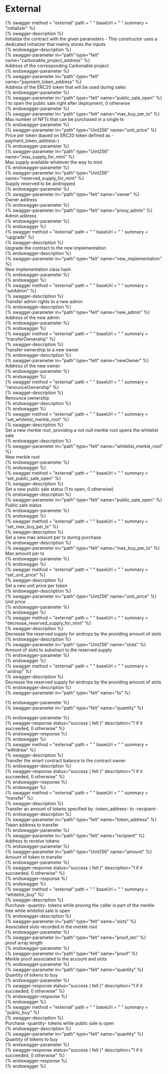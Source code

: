 
External
========
  
{% swagger method = "external" path = " " baseUrl = " " summary = "initializer" %}  
{% swagger-description %}  
Initialize the contract with the given parameters - This constructor uses a dedicated initializer that mainly stores the inputs  
{% endswagger-description %}  
{% swagger-parameter in="path" type="felt" name="carbonable_project_address" %}  
Address of the corresponding Carbonable project  
{% endswagger-parameter %}  
{% swagger-parameter in="path" type="felt" name="payment_token_address" %}  
Address of the ERC20 token that will be used during sales  
{% endswagger-parameter %}  
{% swagger-parameter in="path" type="felt" name="public_sale_open" %}  
1 to open the public sale right after deployment, 0 otherwise  
{% endswagger-parameter %}  
{% swagger-parameter in="path" type="felt" name="max_buy_per_tx" %}  
Max number of NFTs that can be purchased in a single tx  
{% endswagger-parameter %}  
{% swagger-parameter in="path" type="Uint256" name="unit_price" %}  
Price per token (based on ERC20 token defined as -payment_token_address-)  
{% endswagger-parameter %}  
{% swagger-parameter in="path" type="Uint256" name="max_supply_for_mint" %}  
Max supply available whatever the way to mint  
{% endswagger-parameter %}  
{% swagger-parameter in="path" type="Uint256" name="reserved_supply_for_mint" %}  
Supply reserved to be airdropped  
{% endswagger-parameter %}  
{% swagger-parameter in="path" type="felt" name="owner" %}  
Owner address  
{% endswagger-parameter %}  
{% swagger-parameter in="path" type="felt" name="proxy_admin" %}  
Admin address  
{% endswagger-parameter %}  
{% endswagger %}  
{% swagger method = "external" path = " " baseUrl = " " summary = "upgrade" %}  
{% swagger-description %}  
Upgrade the contract to the new implementation  
{% endswagger-description %}  
{% swagger-parameter in="path" type="felt" name="new_implementation" %}  
New implementation class hash  
{% endswagger-parameter %}  
{% endswagger %}  
{% swagger method = "external" path = " " baseUrl = " " summary = "setAdmin" %}  
{% swagger-description %}  
Transfer admin rights to a new admin  
{% endswagger-description %}  
{% swagger-parameter in="path" type="felt" name="new_admin" %}  
Address of the new admin  
{% endswagger-parameter %}  
{% endswagger %}  
{% swagger method = "external" path = " " baseUrl = " " summary = "transferOwnership" %}  
{% swagger-description %}  
Transfer ownership to a new owner  
{% endswagger-description %}  
{% swagger-parameter in="path" type="felt" name="newOwner" %}  
Address of the new owner  
{% endswagger-parameter %}  
{% endswagger %}  
{% swagger method = "external" path = " " baseUrl = " " summary = "renounceOwnership" %}  
{% swagger-description %}  
Renounce ownership  
{% endswagger-description %}  
{% endswagger %}  
{% swagger method = "external" path = " " baseUrl = " " summary = "set_whitelist_merkle_root" %}  
{% swagger-description %}  
Set a new merkle root, providing a not null merkle root opens the whitelist sale  
{% endswagger-description %}  
{% swagger-parameter in="path" type="felt" name="whitelist_merkle_root" %}  
New merkle root  
{% endswagger-parameter %}  
{% endswagger %}  
{% swagger method = "external" path = " " baseUrl = " " summary = "set_public_sale_open" %}  
{% swagger-description %}  
Set a new public sale status (1 to open, 0 otherwise)  
{% endswagger-description %}  
{% swagger-parameter in="path" type="felt" name="public_sale_open" %}  
Public sale status  
{% endswagger-parameter %}  
{% endswagger %}  
{% swagger method = "external" path = " " baseUrl = " " summary = "set_max_buy_per_tx" %}  
{% swagger-description %}  
Set a new max amount per tx during purchase  
{% endswagger-description %}  
{% swagger-parameter in="path" type="felt" name="max_buy_per_tx" %}  
Max amount per tx  
{% endswagger-parameter %}  
{% endswagger %}  
{% swagger method = "external" path = " " baseUrl = " " summary = "set_unit_price" %}  
{% swagger-description %}  
Set a new unit price per token  
{% endswagger-description %}  
{% swagger-parameter in="path" type="Uint256" name="unit_price" %}  
Unit price  
{% endswagger-parameter %}  
{% endswagger %}  
{% swagger method = "external" path = " " baseUrl = " " summary = "decrease_reserved_supply_for_mint" %}  
{% swagger-description %}  
Decrease the reserved supply for airdrops by the providing amount of slots  
{% endswagger-description %}  
{% swagger-parameter in="path" type="Uint256" name="slots" %}  
Amount of slots to substract to the reserved supply  
{% endswagger-parameter %}  
{% endswagger %}  
{% swagger method = "external" path = " " baseUrl = " " summary = "airdrop" %}  
{% swagger-description %}  
Decrease the reserved supply for airdrops by the providing amount of slots  
{% endswagger-description %}  
{% swagger-parameter in="path" type="felt" name="to" %}  
  
{% endswagger-parameter %}  
{% swagger-parameter in="path" type="felt" name="quantity" %}  
  
{% endswagger-parameter %}  
{% swagger-response status="success ( felt )" description="1 if it succeeded, 0 otherwise" %}  
{% endswagger-response %}  
{% endswagger %}  
{% swagger method = "external" path = " " baseUrl = " " summary = "withdraw" %}  
{% swagger-description %}  
Transfer the smart contract balance to the contract owner  
{% endswagger-description %}  
{% swagger-response status="success ( felt )" description="1 if it succeeded, 0 otherwise" %}  
{% endswagger-response %}  
{% endswagger %}  
{% swagger method = "external" path = " " baseUrl = " " summary = "transfer" %}  
{% swagger-description %}  
Transfer an amount of tokens specified by -token_address- to -recipient-  
{% endswagger-description %}  
{% swagger-parameter in="path" type="felt" name="token_address" %}  
Token address to transfer  
{% endswagger-parameter %}  
{% swagger-parameter in="path" type="felt" name="recipient" %}  
Address to receive tokens  
{% endswagger-parameter %}  
{% swagger-parameter in="path" type="Uint256" name="amount" %}  
Amount of token to transfer  
{% endswagger-parameter %}  
{% swagger-response status="success ( felt )" description="1 if it succeeded, 0 otherwise" %}  
{% endswagger-response %}  
{% endswagger %}  
{% swagger method = "external" path = " " baseUrl = " " summary = "whitelist_buy" %}  
{% swagger-description %}  
Purchase -quantity- tokens while proving the caller is part of the merkle tree while whitelist sale is open  
{% endswagger-description %}  
{% swagger-parameter in="path" type="felt" name="slots" %}  
Associated slots recorded in the merkle root  
{% endswagger-parameter %}  
{% swagger-parameter in="path" type="felt" name="proof_len" %}  
proof array length  
{% endswagger-parameter %}  
{% swagger-parameter in="path" type="felt" name="proof" %}  
Merkle proof associated to the account and slots  
{% endswagger-parameter %}  
{% swagger-parameter in="path" type="felt" name="quantity" %}  
Quantity of tokens to buy  
{% endswagger-parameter %}  
{% swagger-response status="success ( felt )" description="1 if it succeeded, 0 otherwise" %}  
{% endswagger-response %}  
{% endswagger %}  
{% swagger method = "external" path = " " baseUrl = " " summary = "public_buy" %}  
{% swagger-description %}  
Purchase -quantity- tokens while public sale is open  
{% endswagger-description %}  
{% swagger-parameter in="path" type="felt" name="quantity" %}  
Quantity of tokens to buy  
{% endswagger-parameter %}  
{% swagger-response status="success ( felt )" description="1 if it succeeded, 0 otherwise" %}  
{% endswagger-response %}  
{% endswagger %}